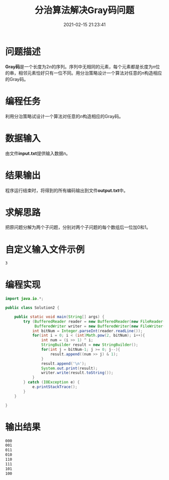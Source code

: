﻿---
title: 分治算法解决Gray码问题
date: 2021-02-15 21:23:41
summary: 本文基于分治算法解决格雷码问题，用Java编程实现。
mathjax: true
tags:
- 算法
- Java
categories:
- 算法分析与设计
---

# 问题描述

**Gray码**是一个长度为$2n$的序列。序列中无相同的元素，每个元素都是长度为$n$位的串，相邻元素恰好只有一位不同。用分治策略设计一个算法对任意的$n$构造相应的Gray码。  

# 编程任务

利用分治策略试设计一个算法对任意的$n$构造相应的Gray码。

# 数据输入

由文件**input.txt**提供输入数据$n$。

# 结果输出

程序运行结束时，将得到的所有编码输出到文件**output.txt**中。

# 求解思路

把原问题分解为两个子问题，分别对两个子问题的每个数组后一位加$0$和$1$。

# 自定义输入文件示例

```txt
3
```

# 编程实现

```java
import java.io.*;

public class Solution2 {

    public static void main(String[] args) {
        try (BufferedReader reader = new BufferedReader(new FileReader("src/dc/input2.txt"));
             BufferedWriter writer = new BufferedWriter(new FileWriter("src/dc/output2.txt"))){
            int bitNum = Integer.parseInt(reader.readLine());
            for(int i = 0; i < (int)Math.pow(2, bitNum); i++){
                int num = (i >> 1) ^ i;
                StringBuilder result = new StringBuilder();
                for(int j = bitNum-1; j >= 0; j--){
                    result.append((num >> j) & 1);
                }
                result.append('\n');
                System.out.print(result);
                writer.write(result.toString());
            }
        } catch (IOException e) {
            e.printStackTrace();
        }
    }

}
```

# 输出结果

```txt
000
001
011
010
110
111
101
100
```
